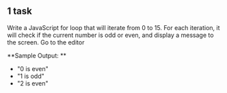 ## 1 task

Write a JavaScript for loop that will iterate from 0 to 15. For each iteration, it will check if the current number is odd or even, and display a message to the screen. Go to the editor 

**Sample Output: **
- "0 is even" 
- "1 is odd" 
- "2 is even" 
